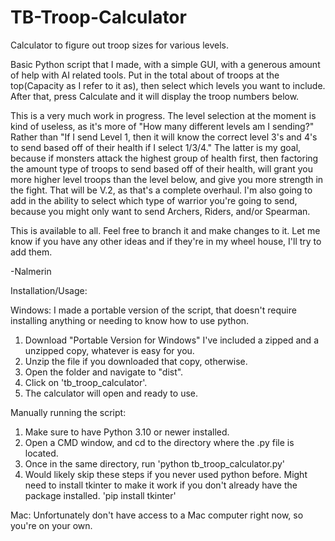 # TB-Troop-Calculator
Calculator to figure out troop sizes for various levels.


Basic Python script that I made, with a simple GUI, with a generous amount of help with AI related tools. Put in the total about of troops at the top(Capacity as I refer to it as), then select which levels you want to include. After that, press Calculate and it will display the troop numbers below. 

This is a very much work in progress. The level selection at the moment is kind of useless, as it's more of "How many different levels am I sending?" Rather than "If I send Level 1, then it will know the correct level 3's and 4's to send based off of their health if I select 1/3/4." The latter is my goal, because if monsters attack the highest group of health first, then factoring the amount type of troops to send based off of their health, will grant you more higher level troops than the level below, and give you more strength in the fight. That will be V.2, as that's a complete overhaul. I'm also going to add in the ability to select which type of warrior you're going to send, because you might only want to send Archers, Riders, and/or Spearman.

This is available to all. Feel free to branch it and make changes to it. Let me know if you have any other ideas and if they're in my wheel house, I'll try to add them.

-Nalmerin


Installation/Usage:

Windows:
I made a portable version of the script, that doesn't require installing anything or needing to know how to use python.
1. Download "Portable Version for Windows" I've included a zipped and a unzipped copy, whatever is easy for you.
2. Unzip the file if you downloaded that copy, otherwise.
3. Open the folder and navigate to "dist".
4. Click on 'tb_troop_calculator'.
5. The calculator will open and ready to use.

Manually running the script:
1. Make sure to have Python 3.10 or newer installed.
2. Open a CMD window, and cd to the directory where the .py file is located.
3. Once in the same directory, run 'python tb_troop_calculator.py'
4. Would likely skip these steps if you never used python before. Might need to install tkinter to make it work if you don't already have the package installed. 'pip install tkinter'

Mac:
Unfortunately don't have access to a Mac computer right now, so you're on your own.

